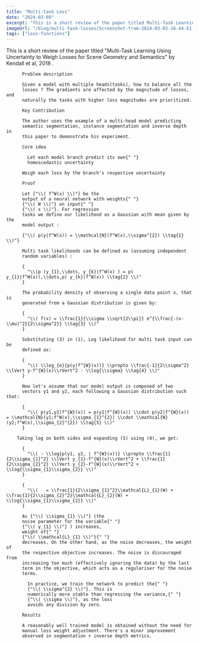 ```yaml
---
title: "Multi-task Loss"
date: "2024-03-09"
excerpt: "This is a short review of the paper titled Multi-Task Learning Using Uncertainty to Weigh Losses for Scene Geometry and Semantics by Kendall et al, 2018 ."
imageUrl: "/blog/multi-task-losses/Screenshot-from-2024-03-03-16-44-51.png"
tags: ["loss-functions"]
---
```


This is a short review of the paper titled "Multi-Task
          Learning Using Uncertainty to Weigh Losses for Scene Geometry and
          Semantics" by Kendall et al, 2018 .

          Problem description

          Given a model with multiple heads(tasks), how to balance all the
          losses ? The gradients are affected by the magnitude of losses, and
          naturally the tasks with higher loss magnitudes are prioritized.

          Key Contribution

          The author uses the example of a multi-head model predicting
          semantic segmentation, instance segmentation and inverse depth in
          this paper to demonstrate his experiment.

          Core idea

            Let each model branch predict its own{" "}
            homoscedastic uncertainty

          Weigh each loss by the branch's respective uncertainty

          Proof

          Let {"\\( f^W(x) \\)"} be the
          output of a neural network with weights{" "}
          {"\\( W \\)"} on input{" "}
          {"\\( x \\)"}. For regression
          tasks we define our likelihood as a Gaussian with mean given by the
          model output :

          {"\\( p(y|f^W(x)) = \\mathcal{N}(f^W(x),\\sigma^{2}) \\tag{1} \\)"}

          Multi task likelihoods can be defined as (assuming independent
          random variables) :

          {
            "\\(p (y_{1},\\dots, y_{k}|f^W(x) ) = p( y_{1}|f^W(x)),\\dots,p( y_{k}|f^W(x)) \\tag{2} \\)"
          }

          The probability density of observing a single data point x, that is
          generated from a Gaussian distribution is given by:

          {
            "\\( f(x) = \\frac{1}{\\sigma \\sqrt{2\\pi}} e^{\\frac{-(x-\\mu)^2}{2\\sigma^2}} \\tag{3} \\)"
          }

          Substituting (3) in (1), Log likelihood for multi task input can be
          defined as:

          {
            "\\( \\log_{e}{p(y|f^{W}(x))} \\propto \\frac{-1}{2\\sigma^2} \\lVert y-f^{W}(x)\\rVert^2 - \\log{\\sigma} \\tag{4} \\)"
          }

          Now let's assume that our model output is composed of two
          vectors y1 and y2, each following a Gaussian distribution such that:

          {
            "\\( p(y1,y2|f^{W}(x)) = p(y1|f^{W}(x)) \\cdot p(y2|f^{W}(x)) = \\mathcal{N}(y1;f^W(x),\\sigma_{1}^{2}) \\cdot \\mathcal{N}(y2;f^W(x),\\sigma_{2}^{2}) \\tag{5} \\)"
          }

        Taking log on both sides and expanding (5) using (4), we get:

          {
            "\\( - \\log{p(y1, y2, | f^{W}(x))} \\propto \\frac{1}{2\\sigma_{1}^2} \\lVert y_{1}-f^{W}(x)\\rVert^2 + \\frac{1}{2\\sigma_{2}^2} \\lVert y_{2}-f^{W}(x)\\rVert^2 + \\log{\\sigma_{1}\\sigma_{2}} \\)"
          }

          {
            "\\(   = \\frac{1}{2\\sigma_{1}^2}\\mathcal{L}_{1}(W) + \\frac{1}{2\\sigma_{2}^2}\\mathcal{L}_{2}(W) +  \\log{\\sigma_{1}\\sigma_{2}} \\)"
          }

          As {"\\( \\sigma_{1} \\)"} (the
          noise parameter for the variable{" "}
          {"\\( y_{1} \\)"} ) increases,
          weight of{" "}
          {"\\( \\mathcal{L}_{1} \\)"}{" "}
          decreases. On the other hand, as the noise decreases, the weight of
          the respective objective increases. The noise is discouraged from
          increasing too much (effectively ignoring the data) by the last
          term in the objective, which acts as a regulariser for the noise
          terms.

            In practice, we train the network to predict the{" "}
            {"\\( \\sigma^{2} \\)"}. This is
            numerically more stable than regressing the variance,{" "}
            {"\\( \\sigma \\)"}, as the loss
            avoids any division by zero.

          Results

          A reasonably well trained model is obtained without the need for
          manual loss weight adjustment. There's a minor improvement
          observed in segmentation + inverse depth metrics.